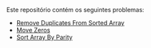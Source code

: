 Este repositório contém os seguintes problemas:

- [Remove Duplicates From Sorted Array](./remove-duplicates-from-sorted-array/)
- [Move Zeros](./move-zeros/)
- [Sort Array By Parity](./sort-array-by-parity/)